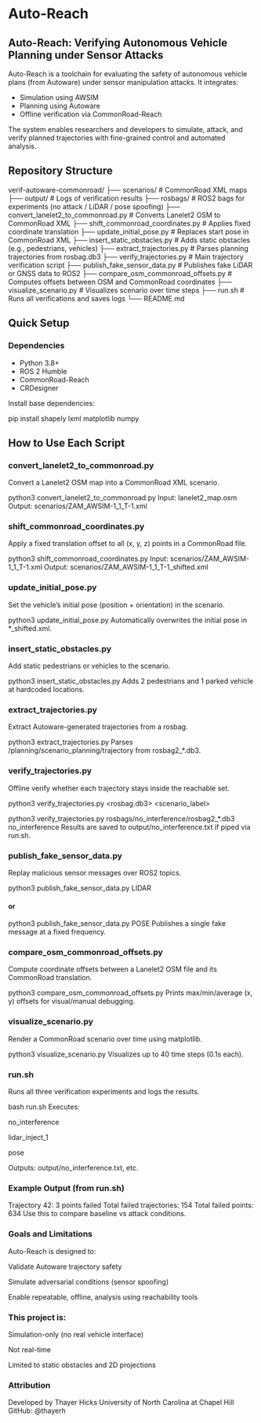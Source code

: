 # Auto-Reach

## Auto-Reach: Verifying Autonomous Vehicle Planning under Sensor Attacks
Auto-Reach is a toolchain for evaluating the safety of autonomous vehicle plans (from Autoware) under sensor manipulation attacks. It integrates:

- Simulation using AWSIM
- Planning using Autoware
- Offline verification via CommonRoad-Reach

The system enables researchers and developers to simulate, attack, and verify planned trajectories with fine-grained control and automated analysis.

## Repository Structure

verif-autoware-commonroad/
├── scenarios/                         # CommonRoad XML maps
├── output/                            # Logs of verification results
├── rosbags/                           # ROS2 bags for experiments (no attack / LiDAR / pose spoofing)
├── convert_lanelet2_to_commonroad.py # Converts Lanelet2 OSM to CommonRoad XML
├── shift_commonroad_coordinates.py   # Applies fixed coordinate translation
├── update_initial_pose.py            # Replaces start pose in CommonRoad XML
├── insert_static_obstacles.py        # Adds static obstacles (e.g., pedestrians, vehicles)
├── extract_trajectories.py           # Parses planning trajectories from rosbag.db3
├── verify_trajectories.py            # Main trajectory verification script
├── publish_fake_sensor_data.py       # Publishes fake LiDAR or GNSS data to ROS2
├── compare_osm_commonroad_offsets.py # Computes offsets between OSM and CommonRoad coordinates
├── visualize_scenario.py             # Visualizes scenario over time steps
├── run.sh                            # Runs all verifications and saves logs
└── README.md


## Quick Setup
### Dependencies
- Python 3.8+
- ROS 2 Humble
- CommonRoad-Reach
- CRDesigner

Install base dependencies:

pip install shapely lxml matplotlib numpy

## How to Use Each Script
### convert_lanelet2_to_commonroad.py
Convert a Lanelet2 OSM map into a CommonRoad XML scenario.

python3 convert_lanelet2_to_commonroad.py
Input: lanelet2_map.osm
Output: scenarios/ZAM_AWSIM-1_1_T-1.xml

### shift_commonroad_coordinates.py
Apply a fixed translation offset to all (x, y, z) points in a CommonRoad file.

python3 shift_commonroad_coordinates.py
Input: scenarios/ZAM_AWSIM-1_1_T-1.xml
Output: scenarios/ZAM_AWSIM-1_1_T-1_shifted.xml

### update_initial_pose.py
Set the vehicle’s initial pose (position + orientation) in the scenario.

python3 update_initial_pose.py
Automatically overwrites the initial pose in *_shifted.xml.

### insert_static_obstacles.py
Add static pedestrians or vehicles to the scenario.

python3 insert_static_obstacles.py
Adds 2 pedestrians and 1 parked vehicle at hardcoded locations.

### extract_trajectories.py
Extract Autoware-generated trajectories from a rosbag.

python3 extract_trajectories.py
Parses /planning/scenario_planning/trajectory from rosbag2_*.db3.

### verify_trajectories.py
Offline verify whether each trajectory stays inside the reachable set.

python3 verify_trajectories.py <rosbag.db3> <scenario_label>

python3 verify_trajectories.py rosbags/no_interference/rosbag2_*.db3 no_interference
Results are saved to output/no_interference.txt if piped via run.sh.

### publish_fake_sensor_data.py
Replay malicious sensor messages over ROS2 topics.

python3 publish_fake_sensor_data.py LIDAR
#### or
python3 publish_fake_sensor_data.py POSE
Publishes a single fake message at a fixed frequency.

### compare_osm_commonroad_offsets.py
Compute coordinate offsets between a Lanelet2 OSM file and its CommonRoad translation.

python3 compare_osm_commonroad_offsets.py
Prints max/min/average (x, y) offsets for visual/manual debugging.

### visualize_scenario.py
Render a CommonRoad scenario over time using matplotlib.

python3 visualize_scenario.py
Visualizes up to 40 time steps (0.1s each).

### run.sh
Runs all three verification experiments and logs the results.

bash run.sh
Executes:

no_interference

lidar_inject_1

pose

Outputs: output/no_interference.txt, etc.

### Example Output (from run.sh)

Trajectory 42: 3 points failed
Total failed trajectories: 154
Total failed points: 634
Use this to compare baseline vs attack conditions.

### Goals and Limitations
Auto-Reach is designed to:

Validate Autoware trajectory safety

Simulate adversarial conditions (sensor spoofing)

Enable repeatable, offline, analysis using reachability tools

### This project is:

Simulation-only (no real vehicle interface)

Not real-time

Limited to static obstacles and 2D projections

### Attribution
Developed by Thayer Hicks
University of North Carolina at Chapel Hill
GitHub: @thayerh
